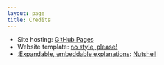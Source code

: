 ```yaml
---
layout: page
title: Credits
---
```


- Site hosting: [GitHub Pages](https://pages.github.com/)
- Website template: [no style, please!](https://riggraz.dev/no-style-please/)
- [:Expandable, embeddable explanations](https://ncase.me/nutshell/): [Nutshell](https://ncase.me/nutshell/)